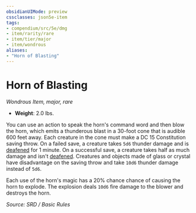 ```yaml
---
obsidianUIMode: preview
cssclasses: json5e-item
tags:
- compendium/src/5e/dmg
- item/rarity/rare
- item/tier/major
- item/wondrous
aliases: 
- "Horn of Blasting"
---
```

# Horn of Blasting
*Wondrous Item, major, rare*  

- **Weight**: 2.0 lbs.

You can use an action to speak the horn's command word and then blow the horn, which emits a thunderous blast in a 30-foot cone that is audible 600 feet away. Each creature in the cone must make a DC 15 Constitution saving throw. On a failed save, a creature takes `5d6` thunder damage and is [deafened](rules/conditions.md#deafened) for 1 minute. On a successful save, a creature takes half as much damage and isn't [deafened](rules/conditions.md#deafened). Creatures and objects made of glass or crystal have disadvantage on the saving throw and take `10d6` thunder damage instead of `5d6`.

Each use of the horn's magic has a 20% chance chance of causing the horn to explode. The explosion deals `10d6` fire damage to the blower and destroys the horn.

*Source: SRD / Basic Rules*